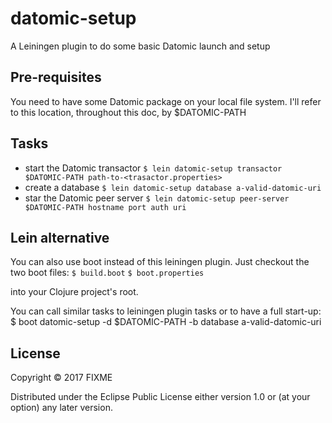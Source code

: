 # datomic-setup

A Leiningen plugin to do some basic Datomic launch and setup

## Pre-requisites
You need to have some Datomic package on your local file system. I'll refer to this location, throughout this doc, by $DATOMIC-PATH
## Tasks

* start the Datomic transactor
`$ lein datomic-setup transactor $DATOMIC-PATH path-to-<trasactor.properties>`
* create a database
`$ lein datomic-setup database a-valid-datomic-uri`
* star the Datomic peer server
`$ lein datomic-setup peer-server $DATOMIC-PATH hostname port auth uri`

## Lein alternative

You can also use boot instead of this leiningen plugin.
Just checkout the two boot files:
`$ build.boot`
`$ boot.properties`

into your Clojure project's root.

You can call similar tasks to leiningen plugin tasks or to have a full start-up:
    $ boot datomic-setup -d $DATOMIC-PATH -b database a-valid-datomic-uri
    
## License

Copyright © 2017 FIXME

Distributed under the Eclipse Public License either version 1.0 or (at your option) any later version.